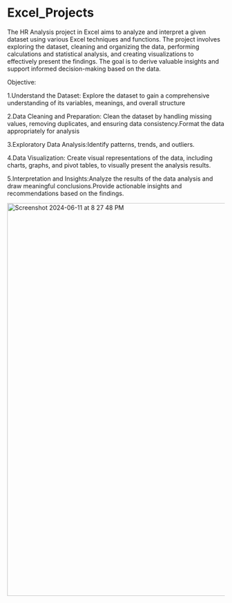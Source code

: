 # Excel_Projects
The HR Analysis project in Excel aims to analyze and interpret a given dataset using various Excel techniques and functions. The project involves exploring the dataset, cleaning and organizing the data, performing calculations and statistical analysis, and creating visualizations to effectively present the findings. The goal is to derive valuable insights and support informed decision-making based on the data.

Objective:

1.Understand the Dataset: Explore the dataset to gain a comprehensive understanding of its variables, meanings, and overall structure

2.Data Cleaning and Preparation: Clean the dataset by handling missing values, removing duplicates, and ensuring data consistency.Format the data appropriately for analysis

3.Exploratory Data Analysis:Identify patterns, trends, and outliers.

4.Data Visualization: Create visual representations of the data, including charts, graphs, and pivot tables, to visually present the analysis results.

5.Interpretation and Insights:Analyze the results of the data analysis and draw meaningful conclusions.Provide actionable insights and recommendations based on the findings.

<img width="908" alt="Screenshot 2024-06-11 at 8 27 48 PM" src="https://github.com/Maneeshareddy08/Excel_Projects/assets/151414056/28721e56-5829-44b2-b893-83eb1e4280dc">



